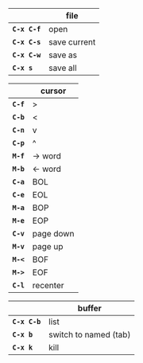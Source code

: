 
|	              | **file**                 |
|---------------|--------------------------|
| **`C-x C-f`** |	open                     |
| **`C-x C-s`** |	save current             |
| **`C-x C-w`** |	save as                  |
| **`C-x s`**   |	save all                 |

|               | **cursor** | 
|---------------|------------|
| **`C-f`**     | >          |
| **`C-b`**     | <          |
| **`C-n`**     | v          |
| **`C-p`**     | ^          |
| **`M-f`**     | -> word    |
| **`M-b`**     | <- word    |
| **`C-a`**     | BOL        |
| **`C-e`**     | EOL        |
| **`M-a`**     | BOP        |
| **`M-e`**     | EOP        |
| **`C-v`**     | page down  |
| **`M-v`**     | page up    |
| **`M-<`**     | BOF        |
| **`M->`**     | EOF        |
| **`C-l`**     | recenter   |


|               | **buffer**            |
|---------------|-----------------------|
| **`C-x C-b`** | list                  |
| **`C-x b`**   | switch to named (tab) |
| **`C-x k`**   | kill                  |
